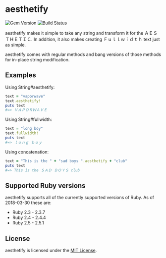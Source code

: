 # aesthetify

[![Gem Version](https://badge.fury.io/rb/aesthetify.svg)](https://badge.fury.io/rb/aesthetify)
[![Build Status](https://travis-ci.org/TheAssailant/aesthetify.svg?branch=master)](https://travis-ci.org/TheAssailant/aesthetify)

aesthetify makes it simple to take any string and transform it for the
ＡＥＳＴＨＥＴＩＣ. In addition, it also makes creating Ｆｕｌｌｗｉｄｔｈ text
just as simple.

aesthetify comes with regular methods and bang versions of those methods for
in-place string modification.

## Examples

Using String#aesthetify:
```ruby
text = "vaporwave"
text.aesthetify!
puts text
#=> ＶＡＰＯＲＷＡＶＥ
```

Using String#fullwidth:
```ruby
text = "long boy"
text.fullwidth!
puts text
#=> ｌｏｎｇ ｂｏｙ
```

Using concatenation:
```ruby
text = "This is the " + "sad boys ".aesthetify + "club"
puts text
#=> This is the ＳＡＤ ＢＯＹＳ club
```

## Supported Ruby versions
aesthetify supports all of the currently supported versions of Ruby. As of
2018-03-30 these are:
- Ruby 2.3 - 2.3.7
- Ruby 2.4 - 2.4.4
- Ruby 2.5 - 2.5.1

## License
aesthetify is licensed under the [MIT License](https://opensource.org/licenses/MIT).
